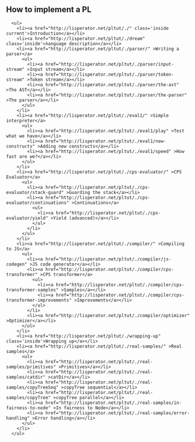  <h2>How to implement a PL</h2>


      <ul>
        <li><a href="http://lisperator.net/pltut/./" class='inside current'>Introduction</a></li>
        <li><a href="http://lisperator.net/pltut/./dream" class='inside'>λanguage description</a></li>
        <li><a href="http://lisperator.net/pltut/./parser/" >Writing a parser</a>
          <ul>
            <li><a href="http://lisperator.net/pltut/./parser/input-stream" >Input stream</a></li>
            <li><a href="http://lisperator.net/pltut/./parser/token-stream" >Token stream</a></li>
            <li><a href="http://lisperator.net/pltut/./parser/the-ast" >The AST</a></li>
            <li><a href="http://lisperator.net/pltut/./parser/the-parser" >The parser</a></li>
          </ul>
        </li>
        <li><a href="http://lisperator.net/pltut/./eval1/" >Simple interpreter</a>
          <ul>
            <li><a href="http://lisperator.net/pltut/./eval1/play" >Test what we have</a></li>
            <li><a href="http://lisperator.net/pltut/./eval1/new-constructs" >Adding new constructs</a></li>
            <li><a href="http://lisperator.net/pltut/./eval1/speed" >How fast are we?</a></li>
          </ul>
        </li>
        <li><a href="http://lisperator.net/pltut/./cps-evaluator/" >CPS Evaluator</a>
          <ul>
            <li><a href="http://lisperator.net/pltut/./cps-evaluator/stack-guard" >Guarding the stack</a></li>
            <li><a href="http://lisperator.net/pltut/./cps-evaluator/continuations" >Continuations</a>
              <ul>
                <li><a href="http://lisperator.net/pltut/./cps-evaluator/yield" >Yield (advanced)</a></li>
              </ul>
            </li>
          </ul>
        </li>
        <li><a href="http://lisperator.net/pltut/./compiler/" >Compiling to JS</a>
          <ul>
            <li><a href="http://lisperator.net/pltut/./compiler/js-codegen" >JS code generator</a></li>
            <li><a href="http://lisperator.net/pltut/./compiler/cps-transformer" >CPS transformer</a>
              <ul>
                <li><a href="http://lisperator.net/pltut/./compiler/cps-transformer-samples" >Samples</a></li>
                <li><a href="http://lisperator.net/pltut/./compiler/cps-transformer-improvements" >Improvements</a></li>
              </ul>
            </li>
            <li><a href="http://lisperator.net/pltut/./compiler/optimizer" >Optimizer</a></li>
          </ul>
        </li>
        <li><a href="http://lisperator.net/pltut/./wrapping-up" class='inside'>Wrapping up</a></li>
        <li><a href="http://lisperator.net/pltut/./real-samples/" >Real samples</a>
          <ul>
            <li><a href="http://lisperator.net/pltut/./real-samples/primitives" >Primitives</a></li>
            <li><a href="http://lisperator.net/pltut/./real-samples/catdir" >catDir</a></li>
            <li><a href="http://lisperator.net/pltut/./real-samples/copyTreeSeq" >copyTree sequential</a></li>
            <li><a href="http://lisperator.net/pltut/./real-samples/copyTree" >copyTree parallel</a></li>
            <li><a href="http://lisperator.net/pltut/./real-samples/in-fairness-to-node" >In fairness to Node</a></li>
            <li><a href="http://lisperator.net/pltut/./real-samples/error-handling" >Error handling</a></li>
          </ul>
        </li>
      </ul>
